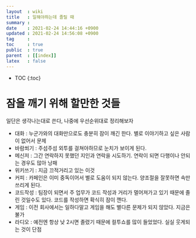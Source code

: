 ```yaml
---
layout  : wiki
title   : 일해야하는데 졸릴 때
summary : 
date    : 2021-02-24 14:44:16 +0900
updated : 2021-02-24 14:56:08 +0900
tag     : 
toc     : true
public  : true
parent  : [[index]]
latex   : false
---
```

* TOC
{:toc}

# 잠을 깨기 위해 할만한 것들
일단은 생각나는대로 쓴다, 나중에 우선순위대로 정리해보자
- 대화 : 누군가와의 대화만으로도 충분히 잠이 깨긴 한다. 별로 이야기하고 싶은 사람이 없어서 문제
- 바람쐬기 : 주섬주섬 외투를 걸쳐야하므로 눈치가 보이게 된다.
- 메신저 : 그간 연락하지 못했던 지인과 연락을 시도하기. 연락이 되면 다행이나 안되는 경우도 많아 낭패
- 위키쓰기 : 지금 끄적거리고 있는 이것
- 커피 : 카페인은 이미 중독이어서 별로 도움이 되지 않는다. 양조절을 잘못하면 속만 쓰리게 된다.
- 코드작성 : 팀장이 되면서 주 업무가 코드 작성과 거리가 멀어져가고 있기 때문에 졸린 것일수도 있다. 코드를 작성하면 확식히 잠이 깬다.
- 게임 : 이전 회사에서는 일하다말고 게임을 해도 별다른 문제가 되지 않았다. 지금은 불가
- 라디오 : 예전엔 항상 낮 2시면 졸렸기 때문에 컬투쇼를 많이 들었었다. 실실 웃게되는 것이 단점
